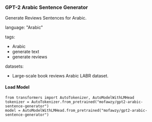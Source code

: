 ### GPT-2 Arabic Sentence Generator
Generate Reviews Sentences for Arabic.

language: "Arabic"

tags:
- Arabic
- generate text
- generate reviews

datasets:
- Large-scale book reviews Arabic LABR dataset.
#### Load Model
```
from transformers import AutoTokenizer, AutoModelWithLMHead
tokenizer = AutoTokenizer.from_pretrained("mofawzy/gpt2-arabic-sentence-generator")
model = AutoModelWithLMHead.from_pretrained("mofawzy/gpt2-arabic-sentence-generator")
